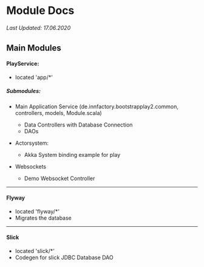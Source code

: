 # Module Docs
###### Last Updated: 17.06.2020

## Main Modules


#### PlayService:

- located 'app/*'


##### Submodules:

  - Main Application Service (de.innfactory.bootstrapplay2.common, controllers, models, Module.scala)
  
    - Data Controllers with Database Connection
    - DAOs
  
  - Actorsystem:
  
    - Akka System binding example for play
    
  - Websockets
   
    - Demo Websocket Controller
  
___

#### Flyway    

- located 'flyway/*'
- Migrates the database

___

#### Slick

- located 'slick/*'
- Codegen for slick JDBC Database DAO

